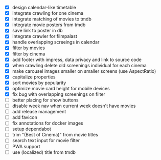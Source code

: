 - [x] design calendar-like timetable
- [x] integrate crawling for one cinema
- [x] integrate matching of movies to tmdb
- [x] integrate movie posters from tmdb
- [x] save link to poster in db
- [x] integrate crawler for filmpalast
- [x] handle overlapping screeings in calendar
- [x] filter by movies
- [x] filter by cinema
- [x] add footer with impress, data privacy and link to source code
- [x] when crawling delete old screenings individual for each cinema
- [x] make carousel images smaller on smaller screens (use AspectRatio)
- [x] capitalize properties
- [x] sort movies by popularity
- [x] optimize movie card height for mobile devices
- [x] fix bug with overlapping screenings on filter
- [ ] better placing for show buttons
- [ ] disable week nav when current week doesn't have movies
- [ ] add release management
- [ ] add favicon
- [ ] fix annotations for docker images
- [ ] setup dependabot
- [ ] trim "(Best of Cinema)" from movie titles
- [ ] search text input for movie filter
- [ ] PWA support
- [ ] use (localized) title from tmdb